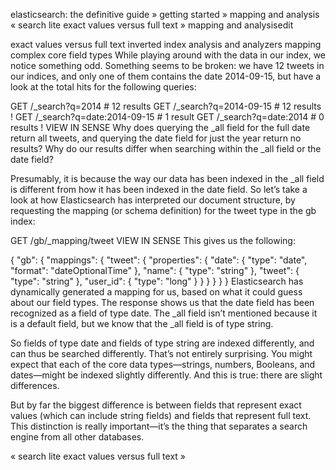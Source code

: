 
elasticsearch: the definitive guide » getting started » mapping and analysis
«  search lite     exact values versus full text  »
mapping and analysisedit

exact values versus full text
inverted index
analysis and analyzers
mapping
complex core field types
While playing around with the data in our index, we notice something odd. Something seems to be broken: we have 12 tweets in our indices, and only one of them contains the date 2014-09-15, but have a look at the total hits for the following queries:

GET /_search?q=2014              # 12 results
GET /_search?q=2014-09-15        # 12 results !
GET /_search?q=date:2014-09-15   # 1  result
GET /_search?q=date:2014         # 0  results !
VIEW IN SENSE
Why does querying the _all field for the full date return all tweets, and querying the date field for just the year return no results? Why do our results differ when searching within the _all field or the date field?

Presumably, it is because the way our data has been indexed in the _all field is different from how it has been indexed in the date field. So let’s take a look at how Elasticsearch has interpreted our document structure, by requesting the mapping (or schema definition) for the tweet type in the gb index:

GET /gb/_mapping/tweet
VIEW IN SENSE
This gives us the following:

{
   "gb": {
      "mappings": {
         "tweet": {
            "properties": {
               "date": {
                  "type": "date",
                  "format": "dateOptionalTime"
               },
               "name": {
                  "type": "string"
               },
               "tweet": {
                  "type": "string"
               },
               "user_id": {
                  "type": "long"
               }
            }
         }
      }
   }
}
Elasticsearch has dynamically generated a mapping for us, based on what it could guess about our field types. The response shows us that the date field has been recognized as a field of type date. The _all field isn’t mentioned because it is a default field, but we know that the _all field is of type string.

So fields of type date and fields of type string are indexed differently, and can thus be searched differently. That’s not entirely surprising. You might expect that each of the core data types—strings, numbers, Booleans, and dates—might be indexed slightly differently. And this is true: there are slight differences.

But by far the biggest difference is between fields that represent exact values (which can include string fields) and fields that represent full text. This distinction is really important—it’s the thing that separates a search engine from all other databases.

«  search lite     exact values versus full text  »
